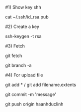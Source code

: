 #1) Show key shh

cat ~/.ssh/id_rsa.pub

#2) Create a key

ssh-keygen -t rsa

#3) Fetch

git fetch

git branch -a

#4) For upload file

git add * / git add filename.extents

git commit -m 'message'

git push origin haanhduclinh